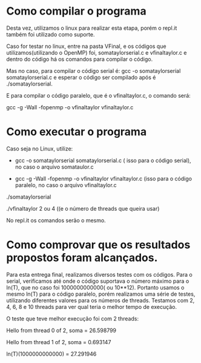 # Como compilar o programa 

Desta vez, utilizamos o linux para realizar esta etapa, porém o repl.it também foi utilizado como suporte.

Caso for testar no linux, entre na pasta VFinal, e os códigos que utilizamos(utilizando o OpenMP) foi, somataylorserial.c e vfinaltaylor.c e dentro do código há os comandos para compilar o código. 

Mas no caso, para compilar o código serial é: gcc -o somataylorserial somataylorserial.c e esperar o código ser compilado após é ./somataylorserial.

E para compilar o código paralelo, que é o vfinaltaylor.c, o comando será: 

gcc -g -Wall -fopenmp -o vfinaltaylor vfinaltaylor.c

# Como executar o programa 

Caso seja no Linux, utilize: 

   - gcc -o somataylorserial somataylorserial.c ( isso para o código serial), no caso o arquivo somataulor.c

   - gcc -g -Wall -fopenmp -o vfinaltaylor vfinaltaylor.c (isso para o código paralelo, no caso o arquivo vfinaltaylor.c


./somataylorserial 

./vfinaltaylor 2 ou 4 ((e o número de threads que queira usar)

No repl.it os comandos serão o mesmo. 

# Como comprovar que os resultados propostos foram alcançados.

Para esta entrega final, realizamos diversos testes com os códigos. Para o serial, verificamos até onde o código suportava o número máximo para o ln(T), que no caso foi 1000000000000( ou 10**12). Portanto usamos o mesmo ln(T) para o código paralelo, porém realizamos uma série de testes, utilizando diferentes valores para os números de threads. Testamos com 2, 4, 6, 8 e 10 threads para ver qual teria o melhor tempo de execução. 

O teste que teve melhor execução foi com 2 threads: 

Hello from thread 0 of 2, soma = 26.598799

Hello from thread 1 of 2, soma = 0.693147

ln(T)(1000000000000) = 27.291946

